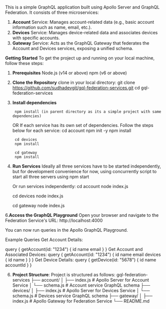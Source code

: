 This is a simple GraphQL application built using Apollo Server and GraphQL Federation. It consists of three microservices:

1. **Account** Service: Manages account-related data (e.g., basic account information such as name, email, etc.).
2. **Devices** Service: Manages device-related data and associates devices with specific accounts.
3. **Gateway** Service: Acts as the GraphQL Gateway that federates the Account and Devices services, exposing a unified schema.
   

**Getting Started**
    To get the project up and running on your local machine, follow these steps:

1. **Prerequisites**
        Node.js (v14 or above)
        npm (v6 or above)

2. **Clone the Repository**
        clone in your local directory:
        git clone https://github.com/sudhadevgit/gql-federation-services.git
        cd gql-federation-services

4. **Install dependencies**
        
        npm install (in parent directory as its a simple project with same dependencies)

    OR If each service has its own set of dependencies. Follow the steps below for each service:
        cd account
        npm init -y
        npm install

        cd devices
        npm install

        cd gateway
        npm install

5. **Run Services**
   Ideally all three services have to be started independently, but for development convenience for now, using concurrently script to start all three servers using
   npm start 

   Or run services independently:
   cd account
    node index.js

   cd devices
    node index.js

    cd gateway
    node index.js

6.**Access the GraphQL Playground**
   Open your browser and navigate to the Federation Service's URL:
   http://localhost:4000

  You can now run queries in the Apollo GraphQL Playground.

Example Queries
Get Account Details:

query {
  getAccount(id: "1234") {
    id
    name
    email
  }
}
Get Account and Associated Devices:
query {
  getAccount(id: "1234") {
    id
    name
    email
    devices {
      id
      name
    }
  }
}
Get Device Details:
query {
  getDevice(id: "5678") {
    id
    name
    accountId
  }
}

6. **Project Structure**:   Project is structured as follows:
gql-federation-services
├── account/
│   ├── index.js           # Apollo Server for Account Service
│   └── schema.js          # Account service GraphQL schema
├── devices/
│   ├── index.js           # Apollo Server for Devices Service
│   └── schema.js          # Devices service GraphQL schema
├── gateway/
│   ├── index.js           # Apollo Gateway for Federation Service
└── README.md
   
